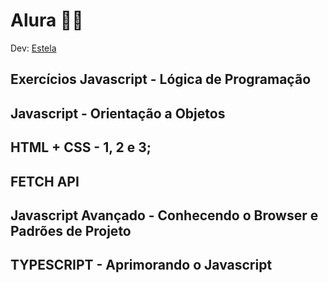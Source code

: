 ﻿# Alura 	👩‍💻

Dev: [Estela](https://github.com/ste2021)

## Exercícios Javascript - Lógica de Programação

## Javascript - Orientação a Objetos

##  HTML + CSS - 1, 2 e 3;

## FETCH API

## Javascript Avançado - Conhecendo o Browser e Padrões de Projeto

## TYPESCRIPT - Aprimorando o Javascript



